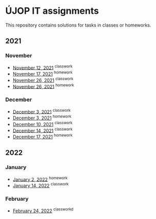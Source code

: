 # ÚJOP IT assignments

This repository contains solutions for tasks in classes or homeworks.

## 2021

### November

* [November 12, 2021](/by-date/2021/11/12) <sup>classwork</sup>
* [November 17, 2021](/by-date/2021/11/17) <sup>homework</sup>
* [November 26, 2021](/by-date/2021/11/26/classwork) <sup>classwork</sup>
* [November 26, 2021](/by-date/2021/11/26/homework) <sup>homework</sup>

### December

* [December 3, 2021](/by-date/2021/12/03/classwork) <sup>classwork</sup>
* [December 3, 2021](/by-date/2021/12/03/homework) <sup>homework</sup>
* [December 10, 2021](/by-date/2021/12/10) <sup>classwork</sup>
* [December 14, 2021](/by-date/2021/12/14) <sup>classwork</sup>
* [December 17, 2021](/by-date/2021/12/17) <sup>homework</sup>

## 2022

### January

* [January 2, 2022](/by-date/2022/01/02) <sup>homework</sup>
* [January 14, 2022](/by-date/2022/01/14) <sup>classwork</sup>

### February

* [February 24, 2022](/by-date/2022/02/24) <sup>classworkd</sup>